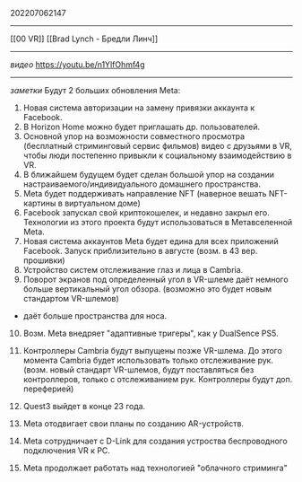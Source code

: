 202207062147
***
[[00 VR]] [[Brad Lynch - Бредли Линч]]
***
*видео*
https://youtu.be/n1YlfOhmf4g
***
*заметки*
Будут 2 больших обновления Meta:
1. Новая система авторизации на замену привязки аккаунта к Facebook.
2. В Horizon Home можно будет приглашать др. пользователей.
3. Основной упор на возможности совместного просмотра (бесплатный стриминговый сервис фильмов) видео с друзьями в VR, чтобы люди постепенно привыкли к социальному взаимодействию в VR.
4. В ближайшем будущем будет сделан большой упор на создании настраиваемого/индивидуального домашнего пространства.
5. Meta будет поддерживать направление NFT
(наверное вешать NFT-картины в виртуальном доме)
6. Facebook запускал свой криптокошелек, и недавно закрыл его. Технологии из этого проекта будут использоваться в Метавселенной Meta.
7. Новая система аккаунтов Meta будет едина для всех приложений Facebook. Запуск приблизительно в августе (возм. в 43 вер. прошивки)
8. Устройство систем отслеживание глаз и лица в Cambria.
9. Поворот экранов под определенный угол в VR-шлеме даёт немного больше вертикальный угол обзора. 
(возможно это будет новым стандартом VR-шлемов)
+ даёт больше пространства для носа.
10. Возм. Meta внедряет "адаптивные тригеры", как у DualSence PS5.
11. Контроллеры Cambria будут выпущены позже VR-шлема. До этого момента Cambria будет использовать только отслеживание рук.
(возм. новый стандарт VR-шлемов, будут поставляться без контроллеров, только с отслеживанием рук. Контроллеры будут доп. переферией)

12. Quest3 выйдет в конце 23 года.
13. Meta отодвигает свои планы по созданию AR-устройств.
14. Meta сотрудничает с D-Link для создания устроства беспроводного подключения VR к PC.
15. Meta продолжает работать над технологией "облачного стриминга"